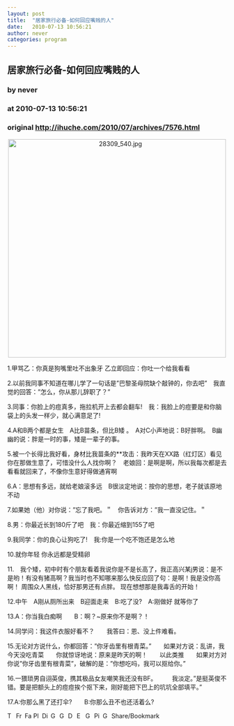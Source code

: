 ```yaml
---
layout: post
title:  "居家旅行必备-如何回应嘴贱的人"
date:   2010-07-13 10:56:21
author: never
categories: program
---
```


## 居家旅行必备-如何回应嘴贱的人
### by never
### at 2010-07-13 10:56:21
### original <http://ihuche.com/2010/07/archives/7576.html>

<p><img src="http://i.oimgs.com/2010/07/28309_540.jpg" style="TEXT-ALIGN:center;DISPLAY:block;MARGIN-LEFT:auto;MARGIN-RIGHT:auto" height="500" alt="28309_540.jpg" width="500"></p>
<p>1.甲骂乙：你真是狗嘴里吐不出象牙 乙立即回应：你吐一个给我看看</p>
<p>2.以前我同事不知道在哪儿学了一句话是”巴黎圣母院缺个敲钟的，你去吧”　我直觉的回答：”怎么，你从那儿辞职了？”</p>
<p>3.同事：你脸上的痘真多，拖拉机开上去都会翻车!　我：我脸上的痘要是和你脑袋上的头发一样少，就心满意足了!</p>
<p>4.A和B两个都是女生　A比B苗条，但比B矮 。　A对C小声地说：B好胖啊。　B幽幽的说：胖是一时的事，矮是一辈子的事。</p>
<p>5.被一个长得比我好看，身材比我苗条的**攻击：我昨天在XX路（红灯区）看见你在那做生意了，可惜没什么人找你啊？　老娘回：是啊是啊，所以我每次都是去看看就回来了，不像你生意好得做通宵啊</p>
<p>6.A：思想有多远，就给老娘滚多远　B很淡定地说：按你的思想，老子就该原地不动</p>
<p>7.如果她（他）对你说：”忘了我吧。＂　你告诉对方：”我一直没记住。＂</p>
<p>8.男：你最近长到180斤了吧　我：你最近缩到155了吧</p>
<p>9.我同学：你的良心让狗吃了!　我:你是一个吃不饱还是怎么地</p>
<p>10.就你年轻 你永远都是受精卵</p>
<p>11.　我个矮，初中时有个朋友看着我说你是不是长高了，我正高兴某j男说：是不是哟！有没有猪高啊？我当时也不知哪来那么快反应回了句：是啊！我是没你高啊！ 周围众人黑线，恰好那男还有点胖。 现在想想那是我毒舌的开始！</p>
<p>12.中午　A刚从厕所出来　B迎面走来　B:吃了没?　A:刚做好 就等你了</p>
<p>13.A：你当我白痴啊　　B：啊？~原来你不是啊？！</p>
<p>14.同学问：我这件衣服好看不？　　我答曰：恩、没上件难看。</p>
<p>15.无论对方说什么，你都回答：”你牙齿里有根青菜。”　　如果对方说：乱讲，我今天没吃青菜　　你就惊讶地说：原来是昨天的啊！　　以此类推　　如果对方对你说”你牙齿里有根青菜”，破解的是：”你想吃吗，我可以抠给你。”</p>
<p>16.一猥琐男自诩英俊，携其极品女友嘲笑我还没有BF。　　　我淡定。”是挺英俊不错。要是把额头上的痘痘挨个抠下来，刚好能把下巴上的坑坑全部填平。”</p>
<p>17.A:你那么黑了还打伞?　　B:你那么丑不也还活着么?</p>
<p><a href="http://www.addtoany.com/add_to/twitter?linkurl=http%3A%2F%2Fihuche.com%2F2010%2F07%2Farchives%2F7576.html&amp;linkname=%E5%B1%85%E5%AE%B6%E6%97%85%E8%A1%8C%E5%BF%85%E5%A4%87-%E5%A6%82%E4%BD%95%E5%9B%9E%E5%BA%94%E5%98%B4%E8%B4%B1%E7%9A%84%E4%BA%BA" title="Twitter" rel="nofollow"><img src="http://ihuche.com/wp-content/plugins/add-to-any/icons/twitter.png" width="16" height="16" alt="Twitter"></a> <a href="http://www.addtoany.com/add_to/friendfeed?linkurl=http%3A%2F%2Fihuche.com%2F2010%2F07%2Farchives%2F7576.html&amp;linkname=%E5%B1%85%E5%AE%B6%E6%97%85%E8%A1%8C%E5%BF%85%E5%A4%87-%E5%A6%82%E4%BD%95%E5%9B%9E%E5%BA%94%E5%98%B4%E8%B4%B1%E7%9A%84%E4%BA%BA" title="FriendFeed" rel="nofollow"><img src="http://ihuche.com/wp-content/plugins/add-to-any/icons/friendfeed.png" width="16" height="16" alt="FriendFeed"></a> <a href="http://www.addtoany.com/add_to/facebook?linkurl=http%3A%2F%2Fihuche.com%2F2010%2F07%2Farchives%2F7576.html&amp;linkname=%E5%B1%85%E5%AE%B6%E6%97%85%E8%A1%8C%E5%BF%85%E5%A4%87-%E5%A6%82%E4%BD%95%E5%9B%9E%E5%BA%94%E5%98%B4%E8%B4%B1%E7%9A%84%E4%BA%BA" title="Facebook" rel="nofollow"><img src="http://ihuche.com/wp-content/plugins/add-to-any/icons/facebook.png" width="16" height="16" alt="Facebook"></a> <a href="http://www.addtoany.com/add_to/plurk?linkurl=http%3A%2F%2Fihuche.com%2F2010%2F07%2Farchives%2F7576.html&amp;linkname=%E5%B1%85%E5%AE%B6%E6%97%85%E8%A1%8C%E5%BF%85%E5%A4%87-%E5%A6%82%E4%BD%95%E5%9B%9E%E5%BA%94%E5%98%B4%E8%B4%B1%E7%9A%84%E4%BA%BA" title="Plurk" rel="nofollow"><img src="http://ihuche.com/wp-content/plugins/add-to-any/icons/plurk.png" width="16" height="16" alt="Plurk"></a> <a href="http://www.addtoany.com/add_to/digg?linkurl=http%3A%2F%2Fihuche.com%2F2010%2F07%2Farchives%2F7576.html&amp;linkname=%E5%B1%85%E5%AE%B6%E6%97%85%E8%A1%8C%E5%BF%85%E5%A4%87-%E5%A6%82%E4%BD%95%E5%9B%9E%E5%BA%94%E5%98%B4%E8%B4%B1%E7%9A%84%E4%BA%BA" title="Digg" rel="nofollow"><img src="http://ihuche.com/wp-content/plugins/add-to-any/icons/digg.png" width="16" height="16" alt="Digg"></a> <a href="http://www.addtoany.com/add_to/google_bookmarks?linkurl=http%3A%2F%2Fihuche.com%2F2010%2F07%2Farchives%2F7576.html&amp;linkname=%E5%B1%85%E5%AE%B6%E6%97%85%E8%A1%8C%E5%BF%85%E5%A4%87-%E5%A6%82%E4%BD%95%E5%9B%9E%E5%BA%94%E5%98%B4%E8%B4%B1%E7%9A%84%E4%BA%BA" title="Google Bookmarks" rel="nofollow"><img src="http://ihuche.com/wp-content/plugins/add-to-any/icons/google.png" width="16" height="16" alt="Google Bookmarks"></a> <a href="http://www.addtoany.com/add_to/google_reader?linkurl=http%3A%2F%2Fihuche.com%2F2010%2F07%2Farchives%2F7576.html&amp;linkname=%E5%B1%85%E5%AE%B6%E6%97%85%E8%A1%8C%E5%BF%85%E5%A4%87-%E5%A6%82%E4%BD%95%E5%9B%9E%E5%BA%94%E5%98%B4%E8%B4%B1%E7%9A%84%E4%BA%BA" title="Google Reader" rel="nofollow"><img src="http://ihuche.com/wp-content/plugins/add-to-any/icons/reader.png" width="16" height="16" alt="Google Reader"></a> <a href="http://www.addtoany.com/add_to/delicious?linkurl=http%3A%2F%2Fihuche.com%2F2010%2F07%2Farchives%2F7576.html&amp;linkname=%E5%B1%85%E5%AE%B6%E6%97%85%E8%A1%8C%E5%BF%85%E5%A4%87-%E5%A6%82%E4%BD%95%E5%9B%9E%E5%BA%94%E5%98%B4%E8%B4%B1%E7%9A%84%E4%BA%BA" title="Delicious" rel="nofollow"><img src="http://ihuche.com/wp-content/plugins/add-to-any/icons/delicious.png" width="16" height="16" alt="Delicious"></a> <a href="http://www.addtoany.com/add_to/evernote?linkurl=http%3A%2F%2Fihuche.com%2F2010%2F07%2Farchives%2F7576.html&amp;linkname=%E5%B1%85%E5%AE%B6%E6%97%85%E8%A1%8C%E5%BF%85%E5%A4%87-%E5%A6%82%E4%BD%95%E5%9B%9E%E5%BA%94%E5%98%B4%E8%B4%B1%E7%9A%84%E4%BA%BA" title="Evernote" rel="nofollow"><img src="http://ihuche.com/wp-content/plugins/add-to-any/icons/evernote.png" width="16" height="16" alt="Evernote"></a> <a href="http://www.addtoany.com/add_to/google_gmail?linkurl=http%3A%2F%2Fihuche.com%2F2010%2F07%2Farchives%2F7576.html&amp;linkname=%E5%B1%85%E5%AE%B6%E6%97%85%E8%A1%8C%E5%BF%85%E5%A4%87-%E5%A6%82%E4%BD%95%E5%9B%9E%E5%BA%94%E5%98%B4%E8%B4%B1%E7%9A%84%E4%BA%BA" title="Google Gmail" rel="nofollow"><img src="http://ihuche.com/wp-content/plugins/add-to-any/icons/gmail.png" width="16" height="16" alt="Google Gmail"></a> <a href="http://www.addtoany.com/add_to/ping?linkurl=http%3A%2F%2Fihuche.com%2F2010%2F07%2Farchives%2F7576.html&amp;linkname=%E5%B1%85%E5%AE%B6%E6%97%85%E8%A1%8C%E5%BF%85%E5%A4%87-%E5%A6%82%E4%BD%95%E5%9B%9E%E5%BA%94%E5%98%B4%E8%B4%B1%E7%9A%84%E4%BA%BA" title="Ping" rel="nofollow"><img src="http://ihuche.com/wp-content/plugins/add-to-any/icons/ping.png" width="16" height="16" alt="Ping"></a> <a href="http://www.addtoany.com/add_to/google_buzz?linkurl=http%3A%2F%2Fihuche.com%2F2010%2F07%2Farchives%2F7576.html&amp;linkname=%E5%B1%85%E5%AE%B6%E6%97%85%E8%A1%8C%E5%BF%85%E5%A4%87-%E5%A6%82%E4%BD%95%E5%9B%9E%E5%BA%94%E5%98%B4%E8%B4%B1%E7%9A%84%E4%BA%BA" title="Google Buzz" rel="nofollow"><img src="http://ihuche.com/wp-content/plugins/add-to-any/icons/google_buzz.png" width="16" height="16" alt="Google Buzz"></a> <a href="http://www.addtoany.com/share_save?linkurl=http%3A%2F%2Fihuche.com%2F2010%2F07%2Farchives%2F7576.html&amp;linkname=%E5%B1%85%E5%AE%B6%E6%97%85%E8%A1%8C%E5%BF%85%E5%A4%87-%E5%A6%82%E4%BD%95%E5%9B%9E%E5%BA%94%E5%98%B4%E8%B4%B1%E7%9A%84%E4%BA%BA"><img src="http://ihuche.com/wp-content/plugins/add-to-any/share_save_120_16.png" width="120" height="16" alt="Share/Bookmark"></a> </p>